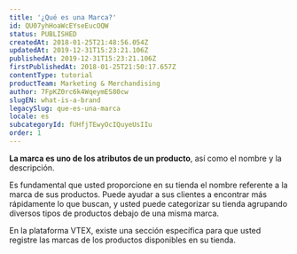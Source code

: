 ```yaml
---
title: '¿Qué es una Marca?'
id: QU07yhHoaWcEYseEucOQW
status: PUBLISHED
createdAt: 2018-01-25T21:48:56.054Z
updatedAt: 2019-12-31T15:23:21.106Z
publishedAt: 2019-12-31T15:23:21.106Z
firstPublishedAt: 2018-01-25T21:50:17.657Z
contentType: tutorial
productTeam: Marketing & Merchandising
author: 7FpKZ0rc6k4WqeymES80cw
slugEN: what-is-a-brand
legacySlug: que-es-una-marca
locale: es
subcategoryId: fUHfjTEwyOcIQuyeUsIIu
order: 1
---
```


__La marca es uno de los atributos de un producto__, así como el nombre y la descripción. 

Es fundamental que usted proporcione en su tienda el nombre referente a la marca de sus productos. Puede ayudar a sus clientes a encontrar más rápidamente lo que buscan, y usted puede categorizar su tienda agrupando diversos tipos de productos debajo de una misma marca.

En la plataforma VTEX, existe una sección específica para que usted registre las marcas de los productos disponibles en su tienda.
